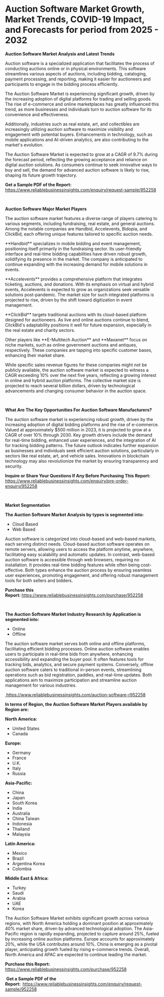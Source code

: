 <p><h1>Auction Software Market Growth, Market Trends, COVID-19 Impact, and Forecasts for period from 2025 - 2032</h1></p><p><strong>Auction Software Market Analysis and Latest Trends</strong></p>
<p><p>Auction software is a specialized application that facilitates the process of conducting auctions online or in physical environments. This software streamlines various aspects of auctions, including bidding, cataloging, payment processing, and reporting, making it easier for auctioneers and participants to engage in the bidding process efficiently. </p><p>The Auction Software Market is experiencing significant growth, driven by the increasing adoption of digital platforms for trading and selling goods. The rise of e-commerce and online marketplaces has greatly influenced this trend, as more businesses and individuals turn to auction software for its convenience and effectiveness. </p><p>Additionally, industries such as real estate, art, and collectibles are increasingly utilizing auction software to maximize visibility and engagement with potential buyers. Enhancements in technology, such as mobile applications and AI-driven analytics, are also contributing to the market's evolution. </p><p>The Auction Software Market is expected to grow at a CAGR of 9.7% during the forecast period, reflecting the growing acceptance and reliance on digital auction solutions. As consumers continue to seek innovative ways to buy and sell, the demand for advanced auction software is likely to rise, shaping its future growth trajectory.</p></p>
<p><strong>Get a Sample PDF of the Report:&nbsp;</strong> <a href="https://www.reliablebusinessinsights.com/enquiry/request-sample/952258?utm_campaign=3368&utm_medium=2&utm_source=Github&utm_content=ia&utm_term=17042025&utm_id=auction-software">https://www.reliablebusinessinsights.com/enquiry/request-sample/952258</a></p>
<p>&nbsp;</p>
<p><strong>Auction Software Major Market Players</strong></p>
<p><p>The auction software market features a diverse range of players catering to various segments, including fundraising, real estate, and general auctions. Among the notable companies are Handbid, Accelevents, Bidopia, and ClickBid, each offering unique features tailored to specific auction needs.</p><p>**Handbid** specializes in mobile bidding and event management, positioning itself primarily in the fundraising sector. Its user-friendly interface and real-time bidding capabilities have driven robust growth, solidifying its presence in the market. The company is anticipated to continue expanding with the increasing demand for mobile solutions in events.</p><p>**Accelevents** provides a comprehensive platform that integrates ticketing, auctions, and donations. With its emphasis on virtual and hybrid events, Accelevents is expected to grow as organizations seek versatile solutions post-pandemic. The market size for such integrated platforms is projected to rise, driven by the shift toward digitization in event management.</p><p>**ClickBid** targets traditional auctions with its cloud-based platform designed for auctioneers. As live and online auctions continue to blend, ClickBid's adaptability positions it well for future expansion, especially in the real estate and charity sectors.</p><p>Other players like **E-Multitech Auction** and **Maxanet** focus on niche markets, such as online government auctions and antiques, respectively. These companies are tapping into specific customer bases, enhancing their market share.</p><p>While specific sales revenue figures for these companies might not be publicly available, the auction software market is expected to witness a CAGR exceeding 10% over the next five years, reflecting a growing interest in online and hybrid auction platforms. The collective market size is projected to reach several billion dollars, driven by technological advancements and changing consumer behavior in the auction space.</p></p>
<p>&nbsp;</p>
<p><strong>What Are The Key Opportunities For Auction Software Manufacturers?</strong></p>
<p><p>The auction software market is experiencing robust growth, driven by the increasing adoption of digital bidding platforms and the rise of e-commerce. Valued at approximately $500 million in 2023, it is projected to grow at a CAGR of over 10% through 2030. Key growth drivers include the demand for real-time bidding, enhanced user experiences, and the integration of AI for tracking bidding patterns. The future outlook indicates further expansion as businesses and individuals seek efficient auction solutions, particularly in sectors like real estate, art, and vehicle sales. Innovations in blockchain technology may also revolutionize the market by ensuring transparency and security.</p></p>
<p><strong>Inquire or Share Your Questions If Any Before Purchasing This Report:</strong> <a href="https://www.reliablebusinessinsights.com/enquiry/pre-order-enquiry/952258?utm_campaign=3368&utm_medium=2&utm_source=Github&utm_content=ia&utm_term=17042025&utm_id=auction-software">https://www.reliablebusinessinsights.com/enquiry/pre-order-enquiry/952258</a></p>
<p>&nbsp;</p>
<p><strong>Market Segmentation</strong></p>
<p><strong>The Auction Software Market Analysis by types is segmented into:</strong></p>
<p><ul><li>Cloud Based</li><li>Web Based</li></ul></p>
<p><p>Auction software is categorized into cloud-based and web-based markets, each serving distinct needs. Cloud-based auction software operates on remote servers, allowing users to access the platform anytime, anywhere, facilitating easy scalability and automatic updates. In contrast, web-based auction software is accessible through web browsers, requiring no installation. It provides real-time bidding features while often being cost-effective. Both types enhance the auction process by ensuring seamless user experiences, promoting engagement, and offering robust management tools for both sellers and bidders.</p></p>
<p><strong>Purchase this Report:&nbsp;</strong><a href="https://www.reliablebusinessinsights.com/purchase/952258?utm_campaign=3368&utm_medium=2&utm_source=Github&utm_content=ia&utm_term=17042025&utm_id=auction-software">https://www.reliablebusinessinsights.com/purchase/952258</a></p>
<p>&nbsp;</p>
<p><strong>The Auction Software Market Industry Research by Application is segmented into:</strong></p>
<p><ul><li>Online</li><li>Offline</li></ul></p>
<p><p>The auction software market serves both online and offline platforms, facilitating efficient bidding processes. Online auction software enables users to participate in real-time bids from anywhere, enhancing accessibility and expanding the buyer pool. It often features tools for tracking bids, analytics, and secure payment systems. Conversely, offline auction software caters to traditional in-person events, streamlining operations such as bid registration, paddles, and real-time updates. Both applications aim to maximize participation and streamline auction management for various industries.</p></p>
<p><a href="https://www.reliablebusinessinsights.com/auction-software-r952258?utm_campaign=3368&utm_medium=2&utm_source=Github&utm_content=ia&utm_term=17042025&utm_id=auction-software">&nbsp;https://www.reliablebusinessinsights.com/auction-software-r952258</a></p>
<p><strong>In terms of Region, the Auction Software Market Players available by Region are:</strong></p>
<p>
    <p> <strong> North America: </strong>
        <ul>
            <li>United States</li>
            <li>Canada</li>
        </ul>
        </p> 
    <p> <strong> Europe: </strong>
        <ul>
            <li>Germany</li>
            <li>France</li>
            <li>U.K.</li>
            <li>Italy</li>
            <li>Russia</li>
        </ul>
        </p> 
    <p> <strong> Asia-Pacific: </strong>
        <ul>
            <li>China</li>
            <li>Japan</li>
            <li>South Korea</li>
            <li>India</li>
            <li>Australia</li>
            <li>China Taiwan</li>
            <li>Indonesia</li>
            <li>Thailand</li>
            <li>Malaysia</li>
        </ul>
        </p> 
    <p> <strong> Latin America: </strong>
        <ul>
            <li>Mexico</li>
            <li>Brazil</li>
            <li>Argentina Korea</li>
            <li>Colombia</li>
        </ul>
        </p> 
    <p> <strong> Middle East & Africa: </strong>
        <ul>
            <li>Turkey</li>
            <li>Saudi</li>
            <li>Arabia</li>
            <li>UAE</li>
            <li>Korea</li>
        </ul>
    </p>
    </p>
<p><p>The Auction Software Market exhibits significant growth across various regions, with North America holding a dominant position at approximately 40% market share, driven by advanced technological adoption. The Asia-Pacific region is rapidly expanding, projected to capture around 25%, fueled by increasing online auction platforms. Europe accounts for approximately 20%, while the USA contributes around 10%. China is emerging as a pivotal player, anticipating growth fueled by rising e-commerce trends. Overall, North America and APAC are expected to continue leading the market.</p></p>
<p><strong>Purchase this Report: </strong><a href="https://www.reliablebusinessinsights.com/purchase/952258?utm_campaign=3368&utm_medium=2&utm_source=Github&utm_content=ia&utm_term=17042025&utm_id=auction-software">https://www.reliablebusinessinsights.com/purchase/952258</a></p>
<p>&nbsp;<strong>Get a Sample PDF of the Report:&nbsp;&nbsp;</strong><a href="https://www.reliablebusinessinsights.com/enquiry/request-sample/952258?utm_campaign=3368&utm_medium=2&utm_source=Github&utm_content=ia&utm_term=17042025&utm_id=auction-software">https://www.reliablebusinessinsights.com/enquiry/request-sample/952258</a></p>
<p><strong></strong></p>
<p><p></p><p></p><p></p></p>
